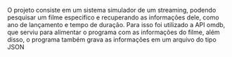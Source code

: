 O projeto consiste em um sistema simulador de um streaming, podendo pesquisar um filme especifico e recuperando as informações dele, como ano de lançamento e tempo de duração.
Para isso foi utilizado a API omdb, que serviu para alimentar o programa com as informações do filme, além disso, o programa também grava as informações em um arquivo do tipo JSON 
